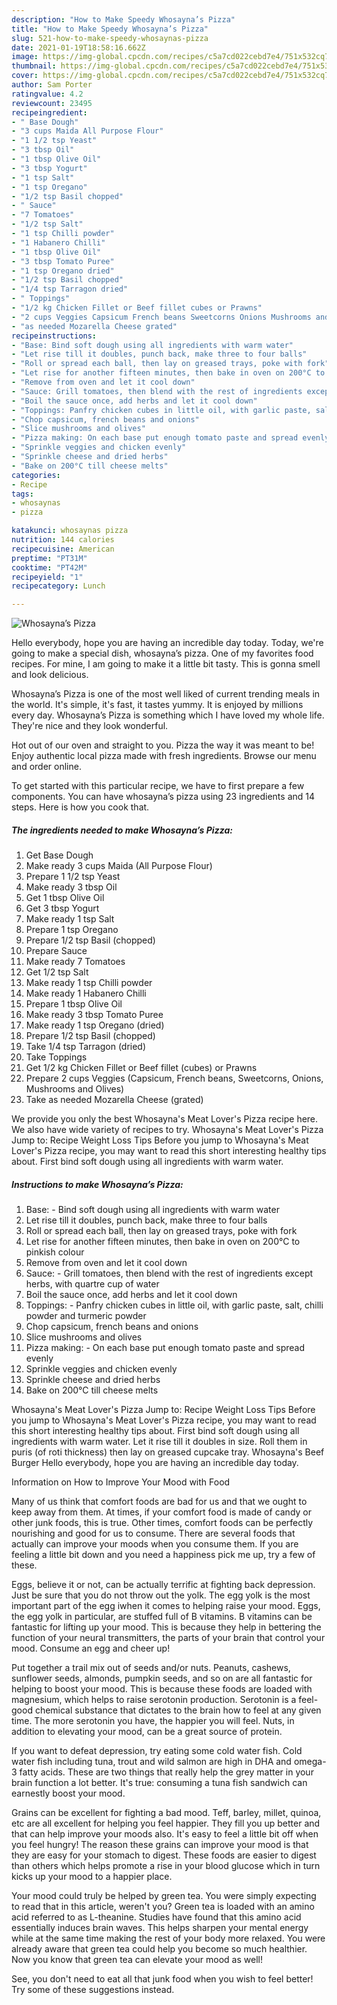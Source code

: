 ```yaml
---
description: "How to Make Speedy Whosayna’s Pizza"
title: "How to Make Speedy Whosayna’s Pizza"
slug: 521-how-to-make-speedy-whosaynas-pizza
date: 2021-01-19T18:58:16.662Z
image: https://img-global.cpcdn.com/recipes/c5a7cd022cebd7e4/751x532cq70/whosaynas-pizza-recipe-main-photo.jpg
thumbnail: https://img-global.cpcdn.com/recipes/c5a7cd022cebd7e4/751x532cq70/whosaynas-pizza-recipe-main-photo.jpg
cover: https://img-global.cpcdn.com/recipes/c5a7cd022cebd7e4/751x532cq70/whosaynas-pizza-recipe-main-photo.jpg
author: Sam Porter
ratingvalue: 4.2
reviewcount: 23495
recipeingredient:
- " Base Dough"
- "3 cups Maida All Purpose Flour"
- "1 1/2 tsp Yeast"
- "3 tbsp Oil"
- "1 tbsp Olive Oil"
- "3 tbsp Yogurt"
- "1 tsp Salt"
- "1 tsp Oregano"
- "1/2 tsp Basil chopped"
- " Sauce"
- "7 Tomatoes"
- "1/2 tsp Salt"
- "1 tsp Chilli powder"
- "1 Habanero Chilli"
- "1 tbsp Olive Oil"
- "3 tbsp Tomato Puree"
- "1 tsp Oregano dried"
- "1/2 tsp Basil chopped"
- "1/4 tsp Tarragon dried"
- " Toppings"
- "1/2 kg Chicken Fillet or Beef fillet cubes or Prawns"
- "2 cups Veggies Capsicum French beans Sweetcorns Onions Mushrooms and Olives"
- "as needed Mozarella Cheese grated"
recipeinstructions:
- "Base: Bind soft dough using all ingredients with warm water"
- "Let rise till it doubles, punch back, make three to four balls"
- "Roll or spread each ball, then lay on greased trays, poke with fork"
- "Let rise for another fifteen minutes, then bake in oven on 200°C to pinkish colour"
- "Remove from oven and let it cool down"
- "Sauce: Grill tomatoes, then blend with the rest of ingredients except herbs, with quartre cup of water"
- "Boil the sauce once, add herbs and let it cool down"
- "Toppings: Panfry chicken cubes in little oil, with garlic paste, salt, chilli powder and turmeric powder"
- "Chop capsicum, french beans and onions"
- "Slice mushrooms and olives"
- "Pizza making: On each base put enough tomato paste and spread evenly"
- "Sprinkle veggies and chicken evenly"
- "Sprinkle cheese and dried herbs"
- "Bake on 200°C till cheese melts"
categories:
- Recipe
tags:
- whosaynas
- pizza

katakunci: whosaynas pizza 
nutrition: 144 calories
recipecuisine: American
preptime: "PT31M"
cooktime: "PT42M"
recipeyield: "1"
recipecategory: Lunch

---
```



![Whosayna’s Pizza](https://img-global.cpcdn.com/recipes/c5a7cd022cebd7e4/751x532cq70/whosaynas-pizza-recipe-main-photo.jpg)

Hello everybody, hope you are having an incredible day today. Today, we're going to make a special dish, whosayna’s pizza. One of my favorites food recipes. For mine, I am going to make it a little bit tasty. This is gonna smell and look delicious.

Whosayna’s Pizza is one of the most well liked of current trending meals in the world. It's simple, it's fast, it tastes yummy. It is enjoyed by millions every day. Whosayna’s Pizza is something which I have loved my whole life. They're nice and they look wonderful.

Hot out of our oven and straight to you. Pizza the way it was meant to be! Enjoy authentic local pizza made with fresh ingredients. Browse our menu and order online.


To get started with this particular recipe, we have to first prepare a few components. You can have whosayna’s pizza using 23 ingredients and 14 steps. Here is how you cook that.

<!--inarticleads1-->

##### The ingredients needed to make Whosayna’s Pizza:

1. Get  Base Dough
1. Make ready 3 cups Maida (All Purpose Flour)
1. Prepare 1 1/2 tsp Yeast
1. Make ready 3 tbsp Oil
1. Get 1 tbsp Olive Oil
1. Get 3 tbsp Yogurt
1. Make ready 1 tsp Salt
1. Prepare 1 tsp Oregano
1. Prepare 1/2 tsp Basil (chopped)
1. Prepare  Sauce
1. Make ready 7 Tomatoes
1. Get 1/2 tsp Salt
1. Make ready 1 tsp Chilli powder
1. Make ready 1 Habanero Chilli
1. Prepare 1 tbsp Olive Oil
1. Make ready 3 tbsp Tomato Puree
1. Make ready 1 tsp Oregano (dried)
1. Prepare 1/2 tsp Basil (chopped)
1. Take 1/4 tsp Tarragon (dried)
1. Take  Toppings
1. Get 1/2 kg Chicken Fillet or Beef fillet (cubes) or Prawns
1. Prepare 2 cups Veggies (Capsicum, French beans, Sweetcorns, Onions, Mushrooms and Olives)
1. Take as needed Mozarella Cheese (grated)


We provide you only the best Whosayna&#39;s Meat Lover&#39;s Pizza recipe here. We also have wide variety of recipes to try. Whosayna&#39;s Meat Lover&#39;s Pizza Jump to: Recipe Weight Loss Tips Before you jump to Whosayna&#39;s Meat Lover&#39;s Pizza recipe, you may want to read this short interesting healthy tips about. First bind soft dough using all ingredients with warm water. 

<!--inarticleads2-->

##### Instructions to make Whosayna’s Pizza:

1. Base: - Bind soft dough using all ingredients with warm water
1. Let rise till it doubles, punch back, make three to four balls
1. Roll or spread each ball, then lay on greased trays, poke with fork
1. Let rise for another fifteen minutes, then bake in oven on 200°C to pinkish colour
1. Remove from oven and let it cool down
1. Sauce: - Grill tomatoes, then blend with the rest of ingredients except herbs, with quartre cup of water
1. Boil the sauce once, add herbs and let it cool down
1. Toppings: - Panfry chicken cubes in little oil, with garlic paste, salt, chilli powder and turmeric powder
1. Chop capsicum, french beans and onions
1. Slice mushrooms and olives
1. Pizza making: - On each base put enough tomato paste and spread evenly
1. Sprinkle veggies and chicken evenly
1. Sprinkle cheese and dried herbs
1. Bake on 200°C till cheese melts


Whosayna&#39;s Meat Lover&#39;s Pizza Jump to: Recipe Weight Loss Tips Before you jump to Whosayna&#39;s Meat Lover&#39;s Pizza recipe, you may want to read this short interesting healthy tips about. First bind soft dough using all ingredients with warm water. Let it rise till it doubles in size. Roll them in puris (of roti thickness) then lay on greased cupcake tray. Whosayna&#39;s Beef Burger Hello everybody, hope you are having an incredible day today. 

Information on How to Improve Your Mood with Food


Many of us think that comfort foods are bad for us and that we ought to keep away from them. At times, if your comfort food is made of candy or other junk foods, this is true. Other times, comfort foods can be perfectly nourishing and good for us to consume. There are several foods that actually can improve your moods when you consume them. If you are feeling a little bit down and you need a happiness pick me up, try a few of these.

Eggs, believe it or not, can be actually terrific at fighting back depression. Just be sure that you do not throw out the yolk. The egg yolk is the most important part of the egg iwhen it comes to helping raise your mood. Eggs, the egg yolk in particular, are stuffed full of B vitamins. B vitamins can be fantastic for lifting up your mood. This is because they help in bettering the function of your neural transmitters, the parts of your brain that control your mood. Consume an egg and cheer up!

Put together a trail mix out of seeds and/or nuts. Peanuts, cashews, sunflower seeds, almonds, pumpkin seeds, and so on are all fantastic for helping to boost your mood. This is because these foods are loaded with magnesium, which helps to raise serotonin production. Serotonin is a feel-good chemical substance that dictates to the brain how to feel at any given time. The more serotonin you have, the happier you will feel. Nuts, in addition to elevating your mood, can be a great source of protein.

If you want to defeat depression, try eating some cold water fish. Cold water fish including tuna, trout and wild salmon are high in DHA and omega-3 fatty acids. These are two things that really help the grey matter in your brain function a lot better. It's true: consuming a tuna fish sandwich can earnestly boost your mood. 

Grains can be excellent for fighting a bad mood. Teff, barley, millet, quinoa, etc are all excellent for helping you feel happier. They fill you up better and that can help improve your moods also. It's easy to feel a little bit off when you feel hungry! The reason these grains can improve your mood is that they are easy for your stomach to digest. These foods are easier to digest than others which helps promote a rise in your blood glucose which in turn kicks up your mood to a happier place.

Your mood could truly be helped by green tea. You were simply expecting to read that in this article, weren't you? Green tea is loaded with an amino acid referred to as L-theanine. Studies have found that this amino acid essentially induces brain waves. This helps sharpen your mental energy while at the same time making the rest of your body more relaxed. You were already aware that green tea could help you become so much healthier. Now you know that green tea can elevate your mood as well!

See, you don't need to eat all that junk food when you wish to feel better! Try  some  of  these  suggestions  instead.

